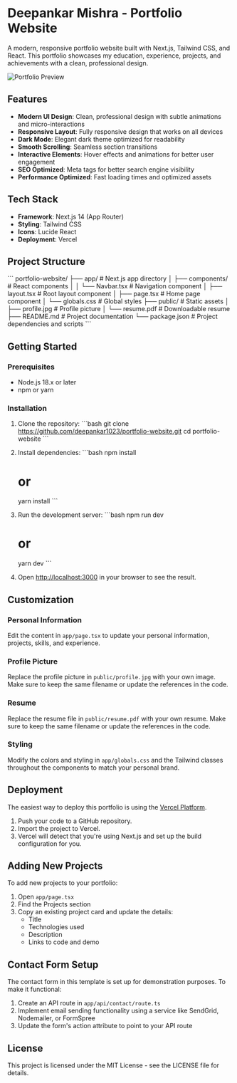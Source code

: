 # Deepankar Mishra - Portfolio Website

A modern, responsive portfolio website built with Next.js, Tailwind CSS, and React. This portfolio showcases my education, experience, projects, and achievements with a clean, professional design.

![Portfolio Preview](preview.png)

## Features

- **Modern UI Design**: Clean, professional design with subtle animations and micro-interactions
- **Responsive Layout**: Fully responsive design that works on all devices
- **Dark Mode**: Elegant dark theme optimized for readability
- **Smooth Scrolling**: Seamless section transitions
- **Interactive Elements**: Hover effects and animations for better user engagement
- **SEO Optimized**: Meta tags for better search engine visibility
- **Performance Optimized**: Fast loading times and optimized assets

## Tech Stack

- **Framework**: Next.js 14 (App Router)
- **Styling**: Tailwind CSS
- **Icons**: Lucide React
- **Deployment**: Vercel

## Project Structure

\`\`\`
portfolio-website/
├── app/                    # Next.js app directory
│   ├── components/         # React components
│   │   └── Navbar.tsx      # Navigation component
│   ├── layout.tsx          # Root layout component
│   ├── page.tsx            # Home page component
│   └── globals.css         # Global styles
├── public/                 # Static assets
│   ├── profile.jpg         # Profile picture
│   └── resume.pdf          # Downloadable resume
├── README.md               # Project documentation
└── package.json            # Project dependencies and scripts
\`\`\`

## Getting Started

### Prerequisites

- Node.js 18.x or later
- npm or yarn

### Installation

1. Clone the repository:
   \`\`\`bash
   git clone https://github.com/deepankar1023/portfolio-website.git
   cd portfolio-website
   \`\`\`

2. Install dependencies:
   \`\`\`bash
   npm install
   # or
   yarn install
   \`\`\`

3. Run the development server:
   \`\`\`bash
   npm run dev
   # or
   yarn dev
   \`\`\`

4. Open [http://localhost:3000](http://localhost:3000) in your browser to see the result.

## Customization

### Personal Information

Edit the content in `app/page.tsx` to update your personal information, projects, skills, and experience.

### Profile Picture

Replace the profile picture in `public/profile.jpg` with your own image. Make sure to keep the same filename or update the references in the code.

### Resume

Replace the resume file in `public/resume.pdf` with your own resume. Make sure to keep the same filename or update the references in the code.

### Styling

Modify the colors and styling in `app/globals.css` and the Tailwind classes throughout the components to match your personal brand.

## Deployment

The easiest way to deploy this portfolio is using the [Vercel Platform](https://vercel.com/new).

1. Push your code to a GitHub repository.
2. Import the project to Vercel.
3. Vercel will detect that you're using Next.js and set up the build configuration for you.

## Adding New Projects

To add new projects to your portfolio:

1. Open `app/page.tsx`
2. Find the Projects section
3. Copy an existing project card and update the details:
   - Title
   - Technologies used
   - Description
   - Links to code and demo

## Contact Form Setup

The contact form in this template is set up for demonstration purposes. To make it functional:

1. Create an API route in `app/api/contact/route.ts`
2. Implement email sending functionality using a service like SendGrid, Nodemailer, or FormSpree
3. Update the form's action attribute to point to your API route

## License

This project is licensed under the MIT License - see the LICENSE file for details.
